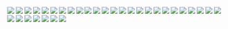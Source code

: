 ![](./slides/1-0_DX&CloudNativeCover.JPG)
![](./slides/1-1_DX.JPG)
![](./slides/1-2.DXEssence.JPG)
![](./slides/1-3.ITAdoptionModelAsIs.JPG)
![](./slides/1-4.ITAdoptionModelAsIs.JPG)
![](./slides/1-5_ITAdoptionModelToBe.JPG)
![](./slides/1-6_ITAdoptionModelToBe.JPG)
![](./slides/1-7_DXRequirements.JPG)
![](./slides/1-8_CloudNativeDefinition.JPG)
![](./slides/1-9_CoreTechnologies.JPG)
![](./slides/1-10_Container.JPG)
![](./slides/1-11_Portability.JPG)
![](./slides/1-12_Customizability.JPG)
![](./slides/1-13_Orchestration.JPG)
![](./slides/1-14_Orchestration.JPG)
![](./slides/1-15_Routing&LB&HA.JPG)
![](./slides/1-16_RollinUpdate.JPG)
![](./slides/1-17_Microservices.JPG)
![](./slides/1-18_Microservices.JPG)
![](./slides/1-19_Concept.JPG)
![](./slides/1-20_DevOps.JPG)
![](./slides/1-21_DevOpsOverview.JPG)
![](./slides/1-22_DevOpsGoal.JPG)
![](./slides/1-23_Agile.JPG)
![](./slides/1-24_Agile.JPG)
![](./slides/1-25_Pipeline.JPG)
![](./slides/1-26_Positioning.JPG)
![](./slides/1-27_CoreTechnoloogies.JPG)
![](./slides/1-28_Speed&Quality.JPG)
![](./slides/1-29_InvestmentProtection.JPG)
![](./slides/1-30_Utilization.JPG)
![](./slides/1-31_NextGeneration.JPG)
